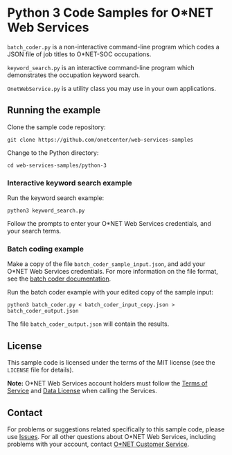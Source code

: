 # Python 3 Code Samples for O\*NET Web Services

`batch_coder.py` is a non-interactive command-line program which codes a JSON file of job titles to O*NET-SOC occupations.

`keyword_search.py` is an interactive command-line program which demonstrates the occupation keyword search.

`OnetWebService.py` is a utility class you may use in your own applications.

## Running the example

Clone the sample code repository:

    git clone https://github.com/onetcenter/web-services-samples

Change to the Python directory:

    cd web-services-samples/python-3

### Interactive keyword search example

Run the keyword search example:

    python3 keyword_search.py

Follow the prompts to enter your O*NET Web Services credentials, and your search terms.

### Batch coding example

Make a copy of the file `batch_coder_sample_input.json`, and add your O*NET Web Services credentials. For more information on the file format, see the [batch coder documentation](batch_coder_README.md).

Run the batch coder example with your edited copy of the sample input:

    python3 batch_coder.py < batch_coder_input_copy.json > batch_coder_output.json
    
The file `batch_coder_output.json` will contain the results.

## License

This sample code is licensed under the terms of the MIT license (see the `LICENSE` file for details).

**Note:** O\*NET Web Services account holders must follow the [Terms of Service](https://services.onetcenter.org/terms) and [Data License](https://services.onetcenter.org/help/license_data) when calling the Services.

## Contact

For problems or suggestions related specifically to this sample code, please use [Issues](https://github.com/onetcenter/web-services-samples/issues/). For all other questions about O\*NET Web Services, including problems with your account, contact [O\*NET Customer Service](mailto:onet@onetcenter.org).